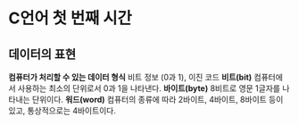 C언어 첫 번째 시간
===

데이터의 표현
---
__컴퓨터가 처리할 수 있는 데이터 형식__
비트 정보 (0과 1), 이진 코드
__비트(bit)__
컴퓨터에서 사용하는 최소의 단위로서 0과 1을 나타낸다.
__바이트(byte)__
8비트로 영문 1글자를 나타내는 단위이다.
__워드(word)__
컴퓨터의 종류에 따라 2바이트, 4바이트, 8바이트 등이 있고, 통상적으로는 4바이트이다.
